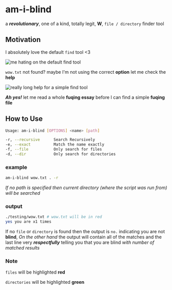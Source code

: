 # **am-i-blind**

a ***revolutionary***, one of a kind, totally legit, **W**, `file / directory` finder tool

## **Motivation**

I absolutely love the default `find` tool <3

![me hating on the default find tool](https://i.imgur.com/sxWFJKJ.gif)

`wow.txt` not found? maybe I'm not using the correct **option** let me check the **help**

![really long help for a simple find tool](https://i.imgur.com/X1OPrzW.png)

***Ah yes!*** let me read a whole **fuqing essay** before I can find a simple **fuqing file**

## **How to Use**

```bash
Usage: am-i-blind [OPTIONS] <name> [path]

-r, --recursive      Search Recursively
-e, --exact          Match the name exactly
-f, --file           Only search for files
-d, --dir            Only search for directories
```

### **example**

```bash
am-i-blind wow.txt . -r
```

*If no path is specified then current directory (where the script was run from) will be searched*

### **output**

```bash
./testing/wow.txt # wow.txt will be in red 
yes you are x1 times 
```

If no `file` or `directory` is found then the output is `no.` indicating you are not **blind**, *On the other hand* the output will contain all of the matches and the last line very ***respectfully*** telling you that you are blind *with number of matched results*

### **Note**

`files` will be highlighted **red**

`directories` will be highlighted **green**

